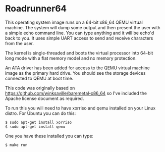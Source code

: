 # Roadrunner64

This operating system image runs on a 64-bit x86_64 QEMU virtual machine.
The system will dump some output and then present the user with a simple
echo command line.  You can type anything and it will be echo'd back to
you.  It uses simple UART access to send and receive characters from the
user.

The kernel is single-threaded and boots the virtual processor into 64-bit
long mode with a flat memory model and no memory protection.

An ATA driver has been added for access to the QEMU virtual machine image
as the primary hard drive.  You should see the storage devices connected
to QEMU at boot time.

This code was originally based on
https://github.com/winksaville/baremetal-x86_64 so I've included the
Apache license document as required.

To run this you will need to have xorriso and qemu installed on your
Linux distro.  For Ubuntu you can do this:

```
$ sudo apt-get install xorriso
$ sudo apt-get install qemu
```

One you have these installed you can type:

```
$ make run
```
